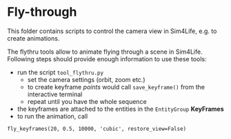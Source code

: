 # Fly-through
This folder contains scripts to control the camera view in Sim4Life, e.g. to create animations.

The flythru tools allow to animate flying through a scene in Sim4Life. Following steps should provide enough information to use these tools:
- run the script `tool_flythru.py`
  - set the camera settings (orbit, zoom etc.)
  - to create keyframe *points* would call `save_keyframe()` from the interactive terminal
  - repeat until you have the whole sequence
- the keyframes are attached to the entities in the `EntityGroup` **KeyFrames**
- to run the animation, call
```
fly_keyframes(20, 0.5, 10000, 'cubic', restore_view=False)
```

